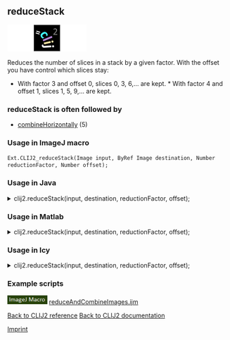 ## reduceStack
<img src="images/mini_empty_logo.png"/><img src="images/mini_clij2_logo.png"/><img src="images/mini_empty_logo.png"/>

Reduces the number of slices in a stack by a given factor.
With the offset you have control which slices stay: 
* With factor 3 and offset 0, slices 0, 3, 6,... are kept. * With factor 4 and offset 1, slices 1, 5, 9,... are kept.

### reduceStack is often followed by
* <a href="reference_combineHorizontally">combineHorizontally</a> (5)


### Usage in ImageJ macro
```
Ext.CLIJ2_reduceStack(Image input, ByRef Image destination, Number reductionFactor, Number offset);
```




### Usage in Java


<details>

<summary>
clij2.reduceStack(input, destination, reductionFactor, offset);
</summary>
<pre class="highlight">// init CLIJ and GPU
import net.haesleinhuepf.clij2.CLIJ2;
import net.haesleinhuepf.clij.clearcl.ClearCLBuffer;
CLIJ2 clij2 = CLIJ2.getInstance();

// get input parameters
ClearCLBuffer input = clij2.push(inputImagePlus);
destination = clij2.create(input);
int reductionFactor = 10;
int offset = 20;
</pre>

<pre class="highlight">
// Execute operation on GPU
clij2.reduceStack(input, destination, reductionFactor, offset);
</pre>

<pre class="highlight">
//show result
destinationImagePlus = clij2.pull(destination);
destinationImagePlus.show();

// cleanup memory on GPU
clij2.release(input);
clij2.release(destination);
</pre>

</details>





### Usage in Matlab


<details>

<summary>
clij2.reduceStack(input, destination, reductionFactor, offset);
</summary>
<pre class="highlight">% init CLIJ and GPU
clij2 = init_clatlab();

% get input parameters
input = clij2.pushMat(input_matrix);
destination = clij2.create(input);
reductionFactor = 10;
offset = 20;
</pre>

<pre class="highlight">
% Execute operation on GPU
clij2.reduceStack(input, destination, reductionFactor, offset);
</pre>

<pre class="highlight">
% show result
destination = clij2.pullMat(destination)

% cleanup memory on GPU
clij2.release(input);
clij2.release(destination);
</pre>

</details>





### Usage in Icy


<details>

<summary>
clij2.reduceStack(input, destination, reductionFactor, offset);
</summary>
<pre class="highlight">// init CLIJ and GPU
importClass(net.haesleinhuepf.clicy.CLICY);
importClass(Packages.icy.main.Icy);

clij2 = CLICY.getInstance();

// get input parameters
input_sequence = getSequence();
input = clij2.pushSequence(input_sequence);
destination = clij2.create(input);
reductionFactor = 10;
offset = 20;
</pre>

<pre class="highlight">
// Execute operation on GPU
clij2.reduceStack(input, destination, reductionFactor, offset);
</pre>

<pre class="highlight">
// show result
destination_sequence = clij2.pullSequence(destination)
Icy.addSequence(destination_sequence);
// cleanup memory on GPU
clij2.release(input);
clij2.release(destination);
</pre>

</details>





### Example scripts
<a href="https://github.com/clij/clij2-docs/blob/master/src/main/macro/reduceAndCombineImages.ijm"><img src="images/language_macro.png" height="20"/></a> [reduceAndCombineImages.ijm](https://github.com/clij/clij2-docs/blob/master/src/main/macro/reduceAndCombineImages.ijm)  


[Back to CLIJ2 reference](https://clij.github.io/clij2-docs/reference)
[Back to CLIJ2 documentation](https://clij.github.io/clij2-docs)

[Imprint](https://clij.github.io/imprint)

